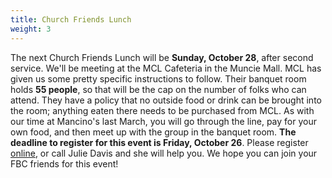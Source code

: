 ```yaml
---
title: Church Friends Lunch
weight: 3
---
```


The next Church Friends Lunch will be **Sunday, October 28**, after second service. We'll be meeting at the MCL Cafeteria in the Muncie Mall. MCL has given us some pretty specific instructions to follow. Their banquet room holds **55 people**, so that will be the cap on the number of folks who can attend. They have a policy that no outside food or drink can be brought into the room; anything eaten there needs to be purchased from MCL. As with our time at Mancino's last March, you will go through the line, pay for your own food, and then meet up with the group in the banquet room. **The deadline to register for this event is Friday, October 26**. Please register  [online](http://bit.ly/fbc-octlunch), or call Julie Davis and she will help you. We hope you can join your FBC friends for this event!